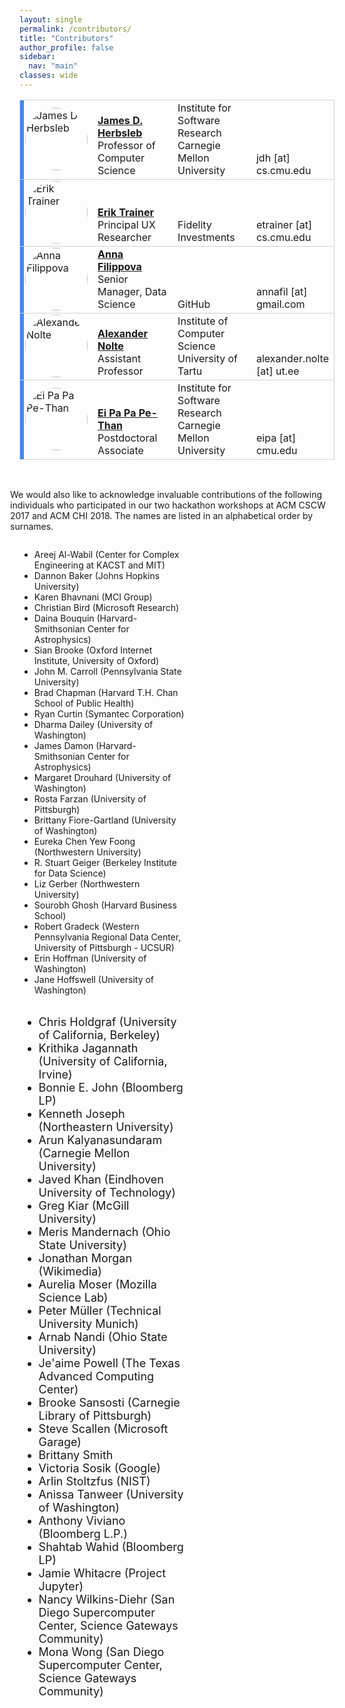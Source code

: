 ```yaml
---
layout: single
permalink: /contributors/
title: "Contributors"
author_profile: false
sidebar:
  nav: "main"
classes: wide
---
```

<style>
.td {
  vertical-align: bottom;
}
.ver-line {
    position: absolute;
    display: inline-block;
    height: 100%;
    width: 6px;
    left: 0;
    top:0
}
.ver-color-1 {
    background: #4285F4;
}
.ver-color-2 {
    background:#3b99a7;
}
.ver-color-3 {
    background:#78C257;
}
.ver-color-4 {
    background:#F4B400;
}
.ver-color-5 {
    background:#DB4437;
}
.ver-cell.ver-has-bar {
    position:relative
}
img {
  border-radius: 50%;
}
.row {
  margin-right: -15px;
  margin-left: -15px;
  text-align: left;
}
.col {
  position: relative;
  min-height: 1px;
  padding-right: 15px;
  padding-left: 15px;
  float: left;
  width: 50%;
  text-align: left;
}
.tr-con {
  vertical-align: top;
  border-bottom: 1px solid #eeeeee;
}
.td-con-1 {
  width: 20%;
  float: left;
}
.td-con-2 {
  width: 30%;
  float: left;
}
</style>
<div>
<table style="width:100%; margin-left:auto; margin-right:auto;">
<tr style="border: thin solid #d3d3d3;">
  <td class="ver-cell ver-has-bar" width="15%">
    <span class="ver-line ver-color-1"></span>
    <img src="/hackathon-planning-kit/images/jherbsleb.jpg" alt="James D Herbsleb" style="width:100px;height:100px;">
  </td>
  <td style="vertical-align: bottom;" width="30%">
    <a href="https://herbsleb.org/"><strong>James D. Herbsleb</strong></a><br>Professor of Computer Science
  </td>
  <td style="vertical-align: bottom;" width="30%">Institute for Software Research<br>Carnegie Mellon University</td>
  <td style="vertical-align: bottom;" width="25%">jdh [at] cs.cmu.edu</td>
</tr>
<tr style="border: thin solid #d3d3d3; align:bottom">
  <td class="ver-cell ver-has-bar">
    <span class="ver-line ver-color-1"></span>
    <img src="/hackathon-planning-kit/images/erik.jpg" alt="Erik Trainer" style="width:100px;height:100px;">
  </td>
  <td style="vertical-align: bottom;">
    <a href="https://www.cs.cmu.edu/~etrainer/"><strong>Erik Trainer</strong></a><br>Principal UX Researcher
  </td>
  <td style="vertical-align: bottom;">Fidelity Investments</td>
  <td style="vertical-align: bottom;">etrainer [at] cs.cmu.edu</td>
</tr>
<tr style="border: thin solid #d3d3d3; align:bottom">
  <td class="ver-cell ver-has-bar">
    <span class="ver-line ver-color-1"></span>
    <img src="/hackathon-planning-kit/images/afilippova.jpg" alt="Anna Filippova" style="width:100px;height:100px;">
  </td>
  <td style="vertical-align: bottom;"><a href="https://www.linkedin.com/in/annafilippova"><strong>Anna Filippova</strong></a><br>Senior Manager, Data Science</td>
  <td style="vertical-align: bottom;">GitHub</td>
  <td style="vertical-align: bottom;">annafil [at] gmail.com</td>
</tr>
<tr style="border: thin solid #d3d3d3; align:bottom">
  <td class="ver-cell ver-has-bar">
    <span class="ver-line ver-color-1"></span>
    <img src="/hackathon-planning-kit/images/anolte.jpg" alt="Alexander Nolte" style="width:100px;height:100px;">
  </td>
  <td style="vertical-align: bottom;"><a href="http://www.anolte.com"><strong>Alexander Nolte</strong></a><br>Assistant Professor</td>
  <td style="vertical-align: bottom;">Institute of Computer Science<br>University of Tartu</td>
  <td style="vertical-align: bottom;">alexander.nolte [at] ut.ee</td>
</tr>
<tr style="border: thin solid #d3d3d3; align:bottom">
  <td class="ver-cell ver-has-bar">
    <span class="ver-line ver-color-1"></span>
    <img src="/hackathon-planning-kit/images/eipa.jpg" alt="Ei Pa Pa Pe-Than" style="width:100px;height:100px;">
  </td>
  <td style="vertical-align: bottom;"><a href="https://eipapa.github.io/"><strong>Ei Pa Pa Pe-Than</strong></a><br>Postdoctoral Associate</td>
  <td style="vertical-align: bottom;">Institute for Software Research<br>Carnegie Mellon University</td>
  <td style="vertical-align: bottom;">eipa [at] cmu.edu</td>
</tr>
</table>
</div>
<br>
<div class="row">
<p style="font-size:1em;">We would also like to acknowledge invaluable contributions of the following individuals who participated in our two hackathon workshops at ACM CSCW 2017 and ACM CHI 2018. The names are listed in an alphabetical order by surnames.</p>
  <div class="col" style="font-size: 1em;">
    <ul>
      <li>Areej Al-Wabil (Center for Complex Engineering at KACST and MIT)</li>
      <li>Dannon Baker (Johns Hopkins University)</li>
      <li>Karen Bhavnani (MCI Group)</li>
      <li>Christian Bird (Microsoft Research)</li>
      <li>Daina Bouquin (Harvard-Smithsonian Center for Astrophysics)</li>
      <li>Sian Brooke (Oxford Internet Institute, University of Oxford)</li>
      <li>John M. Carroll (Pennsylvania State University)</li>
      <li>Brad Chapman (Harvard T.H. Chan School of Public Health)</li>
      <li>Ryan Curtin (Symantec Corporation)</li>
      <li>Dharma Dailey (University of Washington)</li>
      <li>James Damon (Harvard-Smithsonian Center for Astrophysics)</li>
      <li>Margaret Drouhard (University of Washington)</li>
      <li>Rosta Farzan (University of Pittsburgh)</li>
      <li>Brittany Fiore-Gartland (University of Washington)</li>
      <li>Eureka Chen Yew Foong (Northwestern University)</li>
      <li>R. Stuart Geiger (Berkeley Institute for Data Science)</li>
      <li>Liz Gerber (Northwestern University)</li>
      <li>Sourobh Ghosh (Harvard Business School)</li>
      <li>Robert Gradeck (Western Pennsylvania Regional Data Center, University of Pittsburgh - UCSUR)</li>
      <li>Erin Hoffman (University of Washington)</li>
      <li>Jane Hoffswell (University of Washington)</li>
    </ul>
  </div>
  <div class="col">
    <ul style="font-size: 18px;">
      <li>Chris Holdgraf (University of California, Berkeley)</li>
      <li>Krithika Jagannath (University of California, Irvine)</li>
      <li>Bonnie E. John (Bloomberg LP)</li>
      <li>Kenneth Joseph (Northeastern University)</li>
      <li>Arun Kalyanasundaram (Carnegie Mellon University)</li>
      <li>Javed Khan (Eindhoven University of Technology)</li>
      <li>Greg Kiar (McGill University)</li>
      <li>Meris Mandernach (Ohio State University)</li>
      <li>Jonathan Morgan (Wikimedia)</li>
      <li>Aurelia Moser (Mozilla Science Lab)</li>
      <li>Peter Müller (Technical University Munich)</li>
      <li>Arnab Nandi (Ohio State University)</li>
      <li>Je'aime Powell (The Texas Advanced Computing Center)</li>
      <li>Brooke Sansosti (Carnegie Library of Pittsburgh)</li>
      <li>Steve Scallen (Microsoft Garage)</li>
      <li>Brittany Smith</li>
      <li>Victoria Sosik (Google)</li>
      <li>Arlin Stoltzfus (NIST)</li>
      <li>Anissa Tanweer (University of Washington)</li>
      <li>Anthony Viviano (Bloomberg L.P.)</li>
      <li>Shahtab Wahid (Bloomberg LP)</li>
      <li>Jamie Whitacre (Project Jupyter)</li>
      <li>Nancy Wilkins-Diehr (San Diego Supercomputer Center, Science Gateways Community)</li>
      <li>Mona Wong (San Diego Supercomputer Center, Science Gateways Community)</li>
    </ul>
  </div>
</div>

<!-- <table style="width: 100%;">
  <th class="td-con-1">Name</th>
  <th class="td-con-1">Institution</th>
  <tr style="vertical-align: top; border-bottom: thin solid #eeeeee; border-top: thin solid #eeeeee;">
    <td class="td-con-1">Areej Al-Wabil</td>
    <td class="td-con-2">Center for Complex Engineering at KACST and MIT</td>
  </tr>
  <tr class="tr-con">
    <td class="td-con-1">Dannon Baker</td>
    <td class="td-con-2">Johns Hopkins University</td>
  </tr>
  <tr class="tr-con">
    <td class="td-con-1">Karen Bhavnani</td>
    <td class="td-con-2">MCI Group</td>
  </tr>
  <tr class="tr-con">
    <td class="td-con-1">Christian Bird</td>
    <td class="td-con-2">Microsoft Research</td>
  </tr>
  <tr class="tr-con">
    <td class="td-con-1">Daina Bouquin</td>
    <td class="td-con-2">Harvard-Smithsonian Center for Astrophysics</td>
  </tr>
  <tr class="tr-con">
    <td class="td-con-1">Sian Brooke</td>
    <td class="td-con-2">Oxford Internet Institute, University of Oxford</td>
  </tr>
  <tr class="tr-con">
    <td class="td-con-1">John M. Carroll</td>
    <td class="td-con-2">Pennsylvania State University</td>
  </tr>
  <tr class="tr-con">
    <td class="td-con-1">Brad Chapman</td>
    <td class="td-con-2">Harvard T.H. Chan School of Public Health</td>
  </tr>
  <tr class="tr-con">
    <td class="td-con-1">Ryan Curtin</td>
    <td class="td-con-2">Symantec Corporation</td>
  </tr>
  <tr class="tr-con">
    <td class="td-con-1">Dharma Dailey</td>
    <td class="td-con-2">University of Washington</td>
  </tr>
  <tr class="tr-con">
    <td class="td-con-1">James Damon</td>
    <td class="td-con-2">Harvard-Smithsonian Center for Astrophysics</td>
  </tr>
  <tr class="tr-con">
    <td class="td-con-1">Margaret Drouhard</td>
    <td class="td-con-2">University of Washington</td>
  </tr>
  <tr class="tr-con">
    <td class="td-con-1">Rosta Farzan</td>
    <td class="td-con-2">University of Pittsburgh</td>
  </tr>
  <tr class="tr-con">
    <td class="td-con-1">Brittany Fiore-Gartland</td>
    <td class="td-con-2">University of Washington</td>
  </tr>
  <tr class="tr-con">
    <td class="td-con-1">Eureka Chen Yew Foong</td>
    <td class="td-con-2">Northwestern University</td>
  </tr>
  <tr class="tr-con">
    <td class="td-con-1">R. Stuart Geiger</td>
    <td class="td-con-2">Berkeley Institute for Data Science</td>
  </tr>
  <tr class="tr-con">
    <td class="td-con-1">Liz Gerber</td>
    <td class="td-con-2">Northwestern University</td>
  </tr>
  <tr class="tr-con">
    <td class="td-con-1">Sourobh Ghosh</td>
    <td class="td-con-2">Harvard Business School</td>
  </tr>
  <tr class="tr-con">
    <td class="td-con-1">Robert Gradeck</td>
    <td class="td-con-2">Western Pennsylvania Regional Data Center, University of Pittsburgh - UCSUR</td>
  </tr>
  <tr class="tr-con">
    <td class="td-con-1">Erin Hoffman</td>
    <td class="td-con-2">University of Washington</td>
  </tr>
  <tr class="tr-con">
    <td class="td-con-1">Jane Hoffswell</td>
    <td class="td-con-2">University of Washington</td>
  </tr>
  <tr class="tr-con">
    <td class="td-con-1">Chris Holdgraf</td>
    <td class="td-con-2">University of California, Berkeley</td>
  </tr>
</table>

	<td style="vertical-align: top; width:50%">
    Krithika Jagannath (University of California, Irvine)<br>
    Bonnie E. John (Bloomberg LP)<br>
    Kenneth Joseph (Northeastern University)<br>
    Arun Kalyanasundaram (Carnegie Mellon University)<br>
    Javed Khan (Eindhoven University of Technology)<br>
    Greg Kiar (McGill University)<br>
    Meris Mandernach (Ohio State University)<br>
    Jonathan Morgan (Wikimedia)<br>
    Aurelia Moser (Mozilla Science Lab)<br>
    Peter Müller (Technical University Munich)<br>
    Arnab Nandi (Ohio State University)<br>
    Je'aime Powell (The Texas Advanced Computing Center)<br>
    Brooke Sansosti (Carnegie Library of Pittsburgh)<br>
    Steve Scallen (Microsoft Garage)<br>
    Brittany Smith<br>
    Victoria Sosik (Google)<br>
    Arlin Stoltzfus (NIST)<br>
    Anissa Tanweer (University of Washington)<br>
    Anthony Viviano (Bloomberg L.P.)<br>
    Shahtab Wahid (Bloomberg LP)<br>
    Jamie Whitacre (Project Jupyter)<br>
    Nancy Wilkins-Diehr (San Diego Supercomputer Center, Science Gateways Community)<br>
    Mona Wong (San Diego Supercomputer Center, Science Gateways Community)<br>
    </td> -->
